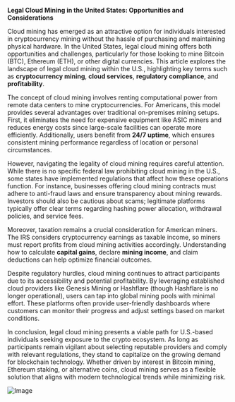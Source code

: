 **Legal Cloud Mining in the United States: Opportunities and Considerations**

Cloud mining has emerged as an attractive option for individuals interested in cryptocurrency mining without the hassle of purchasing and maintaining physical hardware. In the United States, legal cloud mining offers both opportunities and challenges, particularly for those looking to mine Bitcoin (BTC), Ethereum (ETH), or other digital currencies. This article explores the landscape of legal cloud mining within the U.S., highlighting key terms such as **cryptocurrency mining**, **cloud services**, **regulatory compliance**, and **profitability**.

The concept of cloud mining involves renting computational power from remote data centers to mine cryptocurrencies. For Americans, this model provides several advantages over traditional on-premises mining setups. First, it eliminates the need for expensive equipment like ASIC miners and reduces energy costs since large-scale facilities can operate more efficiently. Additionally, users benefit from **24/7 uptime**, which ensures consistent mining performance regardless of location or personal circumstances.

However, navigating the legality of cloud mining requires careful attention. While there is no specific federal law prohibiting cloud mining in the U.S., some states have implemented regulations that affect how these operations function. For instance, businesses offering cloud mining contracts must adhere to anti-fraud laws and ensure transparency about mining rewards. Investors should also be cautious about scams; legitimate platforms typically offer clear terms regarding hashing power allocation, withdrawal policies, and service fees.

Moreover, taxation remains a crucial consideration for American miners. The IRS considers cryptocurrency earnings as taxable income, so miners must report profits from cloud mining activities accordingly. Understanding how to calculate **capital gains**, declare **mining income**, and claim deductions can help optimize financial outcomes.

Despite regulatory hurdles, cloud mining continues to attract participants due to its accessibility and potential profitability. By leveraging established cloud providers like Genesis Mining or Hashflare (though Hashflare is no longer operational), users can tap into global mining pools with minimal effort. These platforms often provide user-friendly dashboards where customers can monitor their progress and adjust settings based on market conditions.

In conclusion, legal cloud mining presents a viable path for U.S.-based individuals seeking exposure to the crypto ecosystem. As long as participants remain vigilant about selecting reputable providers and comply with relevant regulations, they stand to capitalize on the growing demand for blockchain technology. Whether driven by interest in Bitcoin mining, Ethereum staking, or alternative coins, cloud mining serves as a flexible solution that aligns with modern technological trends while minimizing risk.

![Image](https://github.com/user-attachments/assets/31692037-0104-4703-abd1-696b6a7dd41b)